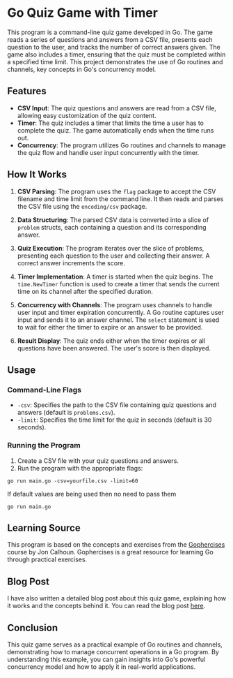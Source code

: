 # Go Quiz Game with Timer

This program is a command-line quiz game developed in Go. The game reads a series of questions and answers from a CSV file, presents each question to the user, and tracks the number of correct answers given. The game also includes a timer, ensuring that the quiz must be completed within a specified time limit. This project demonstrates the use of Go routines and channels, key concepts in Go's concurrency model.

## Features

- **CSV Input**: The quiz questions and answers are read from a CSV file, allowing easy customization of the quiz content.
- **Timer**: The quiz includes a timer that limits the time a user has to complete the quiz. The game automatically ends when the time runs out.
- **Concurrency**: The program utilizes Go routines and channels to manage the quiz flow and handle user input concurrently with the timer.

## How It Works

1. **CSV Parsing**: The program uses the `flag` package to accept the CSV filename and time limit from the command line. It then reads and parses the CSV file using the `encoding/csv` package.

2. **Data Structuring**: The parsed CSV data is converted into a slice of `problem` structs, each containing a question and its corresponding answer.

3. **Quiz Execution**: The program iterates over the slice of problems, presenting each question to the user and collecting their answer. A correct answer increments the score.

4. **Timer Implementation**: A timer is started when the quiz begins. The `time.NewTimer` function is used to create a timer that sends the current time on its channel after the specified duration.

5. **Concurrency with Channels**: The program uses channels to handle user input and timer expiration concurrently. A Go routine captures user input and sends it to an answer channel. The `select` statement is used to wait for either the timer to expire or an answer to be provided.

6. **Result Display**: The quiz ends either when the timer expires or all questions have been answered. The user's score is then displayed.

## Usage


### Command-Line Flags

- `-csv`: Specifies the path to the CSV file containing quiz questions and answers (default is `problems.csv`).
- `-limit`: Specifies the time limit for the quiz in seconds (default is 30 seconds).

### Running the Program

1. Create a CSV file with your quiz questions and answers.
2. Run the program with the appropriate flags:

```go run main.go -csv=yourfile.csv -limit=60```

If default values are being used then no need to pass them 

```go run main.go```


## Learning Source

This program is based on the concepts and exercises from the [Gophercises](https://gophercises.com/) course by Jon Calhoun. Gophercises is a great resource for learning Go through practical exercises.

## Blog Post

I have also written a detailed blog post about this quiz game, explaining how it works and the concepts behind it. You can read the blog post [here](https://zeal.hashnode.dev/getting-go-routine-via-quiz-game).

## Conclusion

This quiz game serves as a practical example of Go routines and channels, demonstrating how to manage concurrent operations in a Go program. By understanding this example, you can gain insights into Go's powerful concurrency model and how to apply it in real-world applications.



